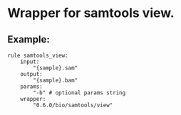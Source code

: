 # Wrapper for samtools view.

## Example:

```
rule samtools_view:
    input:
        "{sample}.sam"
    output:
        "{sample}.bam"
    params:
        "-b" # optional params string
    wrapper:
        "0.6.0/bio/samtools/view"
```
